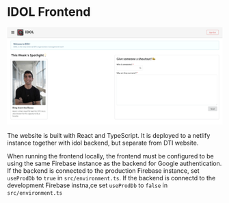 # IDOL Frontend

![idol screenshot](../screenshots/idol-screenshot.png)

The website is built with React and TypeScript. It is deployed to a netlify instance together with
idol backend, but separate from DTI website.

When running the frontend locally, the frontend must be configured to be using the same Firebase instance as the backend for Google authentication. If the backend is connected to the production Firebase instance, set `useProdDb` to `true` in `src/environment.ts`. If the backend is connectd to the development Firebase instna,ce set `useProdDb` to `false` in `src/environment.ts`
